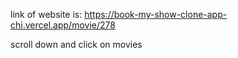 link of website is:
https://book-my-show-clone-app-chi.vercel.app/movie/278

scroll down and click on movies
